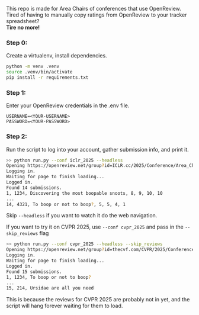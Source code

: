 This repo is made for Area Chairs of conferences that use OpenReview.  
Tired of having to manually copy ratings from OpenReview to your tracker spreadsheet?  
**Tire no more!**

### Step 0:
Create a virtualenv, install dependencies.
```bash
python -m venv .venv
source .venv/bin/activate
pip install -r requirements.txt
```

### Step 1:
Enter your OpenReview credentials in the .env file.
```
USERNAME=<YOUR-USERNAME>
PASSWORD=<YOUR-PASSWORD>
```

### Step 2: 
Run the script to log into your account, gather submission info, and print it.
```bash
>> python run.py --conf iclr_2025 --headless
Opening https://openreview.net/group?id=ICLR.cc/2025/Conference/Area_Chairs
Logging in.
Waiting for page to finish loading...
Logged in.
Found 14 submissions.
1, 1234, Discovering the most boopable snoots, 8, 9, 10, 10
...
14, 4321, To boop or not to boop?, 5, 5, 4, 1
```
Skip `--headless` if you want to watch it do the web navigation.

If you want to try it on CVPR 2025, use `--conf cvpr_2025` and pass in the `--skip_reviews` flag
```bash
>> python run.py --conf cvpr_2025 --headless --skip_reviews
Opening https://openreview.net/group?id=thecvf.com/CVPR/2025/Conference/Area_Chairs
Logging in.
Waiting for page to finish loading...
Logged in.
Found 15 submissions.
1, 1234, To boop or not to boop?
...
15, 214, Ursidae are all you need
```
This is because the reviews for CVPR 2025 are probably not in yet, and the script will hang forever waiting for them to load.
